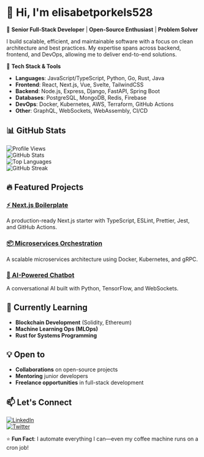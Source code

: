 # 👋 Hi, I'm elisabetporkels528  

🚀 **Senior Full-Stack Developer** | **Open-Source Enthusiast** | **Problem Solver**  

I build scalable, efficient, and maintainable software with a focus on clean architecture and best practices. My expertise spans across backend, frontend, and DevOps, allowing me to deliver end-to-end solutions.  

🔧 **Tech Stack & Tools**  

- **Languages**: JavaScript/TypeScript, Python, Go, Rust, Java  
- **Frontend**: React, Next.js, Vue, Svelte, TailwindCSS  
- **Backend**: Node.js, Express, Django, FastAPI, Spring Boot  
- **Databases**: PostgreSQL, MongoDB, Redis, Firebase  
- **DevOps**: Docker, Kubernetes, AWS, Terraform, GitHub Actions  
- **Other**: GraphQL, WebSockets, WebAssembly, CI/CD  

## 📊 GitHub Stats  

![Profile Views](https://komarev.com/ghpvc/?username=elisabetporkels528&color=blue)  
![GitHub Stats](https://github-readme-stats.vercel.app/api?username=elisabetporkels528&show_icons=true&theme=radical)  
![Top Languages](https://github-readme-stats.vercel.app/api/top-langs/?username=elisabetporkels528&layout=compact&theme=radical)  
![GitHub Streak](https://streak-stats.demolab.com/?user=elisabetporkels528&theme=radical)  

## 🔥 Featured Projects  

### [⚡ Next.js Boilerplate](https://github.com/elisabetporkels528/nextjs-boilerplate)  
A production-ready Next.js starter with TypeScript, ESLint, Prettier, Jest, and GitHub Actions.  

### [📦 Microservices Orchestration](https://github.com/elisabetporkels528/microservices-demo)  
A scalable microservices architecture using Docker, Kubernetes, and gRPC.  

### [🤖 AI-Powered Chatbot](https://github.com/elisabetporkels528/ai-chatbot)  
A conversational AI built with Python, TensorFlow, and WebSockets.  

## 🌱 Currently Learning  

- **Blockchain Development** (Solidity, Ethereum)  
- **Machine Learning Ops (MLOps)**  
- **Rust for Systems Programming**  

## 💡 Open to  

- **Collaborations** on open-source projects  
- **Mentoring** junior developers  
- **Freelance opportunities** in full-stack development  

## 📫 Let's Connect  

[![LinkedIn](https://img.shields.io/badge/LinkedIn-0077B5?style=for-the-badge&logo=linkedin&logoColor=white)](https://linkedin.com/in/elisabetporkels528)  
[![Twitter](https://img.shields.io/badge/Twitter-1DA1F2?style=for-the-badge&logo=twitter&logoColor=white)](https://twitter.com/elisabetporkels528)  

⭐ **Fun Fact**: I automate everything I can—even my coffee machine runs on a cron job!

